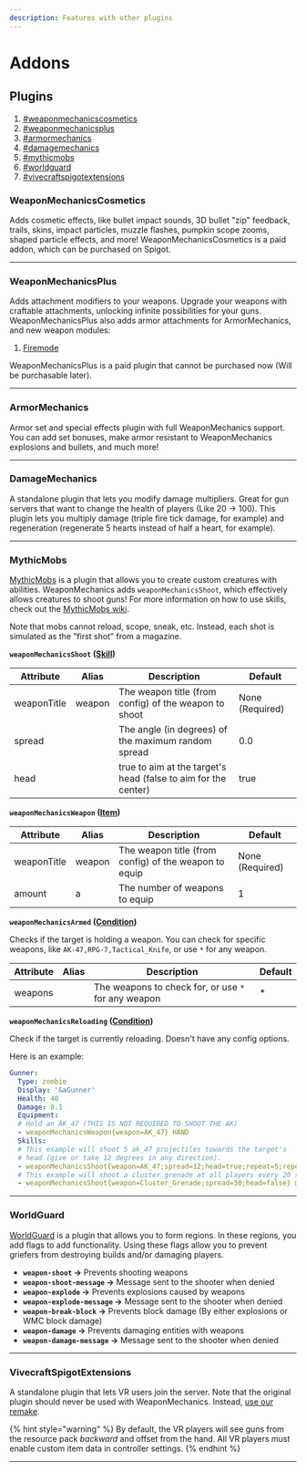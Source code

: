 ```yaml
---
description: Features with other plugins
---
```


# Addons

## Plugins

1. [#weaponmechanicscosmetics](addons.md#weaponmechanicscosmetics "mention")
2. [#weaponmechanicsplus](addons.md#weaponmechanicsplus "mention")
3. [#armormechanics](addons.md#armormechanics "mention")
4. [#damagemechanics](addons.md#damagemechanics "mention")
5. [#mythicmobs](addons.md#mythicmobs "mention")
6. [#worldguard](addons.md#worldguard "mention")
7. [#vivecraftspigotextensions](addons.md#vivecraftspigotextensions "mention")

### WeaponMechanicsCosmetics

Adds cosmetic effects, like bullet impact sounds, 3D bullet "zip" feedback, trails, skins, impact particles, muzzle flashes, pumpkin scope zooms, shaped particle effects, and more! WeaponMechanicsCosmetics is a paid addon, which can be purchased on Spigot.

***

### WeaponMechanicsPlus

Adds attachment modifiers to your weapons. Upgrade your weapons with craftable attachments, unlocking infinite possibilities for your guns. WeaponMechanicsPlus also adds armor attachments for ArmorMechanics, and new weapon modules:

1. [Firemode](https://app.gitbook.com/s/9hOjsLnIiB5Xm8MOXgWU/firemode "mention")&#x20;

WeaponMechanicsPlus is a paid plugin that cannot be purchased now (Will be purchasable later).&#x20;

***

### ArmorMechanics

Armor set and special effects plugin with full WeaponMechanics support. You can add set bonuses, make armor resistant to WeaponMechanics explosions and bullets, and much more!

***

### DamageMechanics

A standalone plugin that lets you modify damage multipliers. Great for gun servers that want to change the health of players (Like 20 -> 100). This plugin lets you multiply damage (triple fire tick damage, for example) and regeneration (regenerate 5 hearts instead of half a heart, for example).

***

### MythicMobs

[MythicMobs](https://www.spigotmc.org/resources/5702/) is a plugin that allows you to create custom creatures with abilities. WeaponMechanics adds `weaponMechanicsShoot`, which effectively allows creatures to shoot guns! For more information on how to use skills, check out the [MythicMobs wiki](https://git.mythiccraft.io/mythiccraft/MythicMobs/-/wikis/Skills/Start).

Note that mobs cannot reload, scope, sneak, etc. Instead, each shot is simulated as the "first shot" from a magazine.

**`weaponMechanicsShoot` (**[**Skill**](https://git.mythiccraft.io/mythiccraft/MythicMobs/-/wikis/Skills/Start)**)**

| Attribute   | Alias  | Description                                                    | Default         |
| ----------- | ------ | -------------------------------------------------------------- | --------------- |
| weaponTitle | weapon | The weapon title (from config) of the weapon to shoot          | None (Required) |
| spread      |        | The angle (in degrees) of the maximum random spread            | 0.0             |
| head        |        | true to aim at the target's head (false to aim for the center) | true            |



**`weaponMechanicsWeapon` (**[**Item**](https://git.mythiccraft.io/mythiccraft/MythicMobs/-/wikis/Mobs/Equipment)**)**

| Attribute   | Alias  | Description                                           | Default         |
| ----------- | ------ | ----------------------------------------------------- | --------------- |
| weaponTitle | weapon | The weapon title (from config) of the weapon to equip | None (Required) |
| amount      | a      | The number of weapons to equip                        | 1               |



**`weaponMechanicsArmed` (**[**Condition**](https://git.mythiccraft.io/mythiccraft/MythicMobs/-/wikis/Skills/conditions)**)**

Checks if the target is holding a weapon. You can check for specific weapons, like `AK-47,RPG-7,Tactical_Knife`, or use `*` for any weapon.

| Attribute | Alias | Description                                         | Default |
| --------- | ----- | --------------------------------------------------- | ------- |
| weapons   |       | The weapons to check for, or use `*` for any weapon | \*      |



**`weaponMechanicsReloading` (**[**Condition**](https://git.mythiccraft.io/mythiccraft/MythicMobs/-/wikis/Skills/conditions)**)**

Check if the target is currently reloading. Doesn't have any config options.

Here is an example:

```yaml
Gunner:
  Type: zombie
  Display: '&aGunner'
  Health: 40
  Damage: 0.1
  Equipment:
  # Hold an AK_47 (THIS IS NOT REQUIRED TO SHOOT THE AK)
  - weaponMechanicsWeapon{weapon=AK_47} HAND
  Skills:
  # This example will shoot 5 ak_47 projectiles towards the target's
  # head (give or take 12 degrees in any direction).
  - weaponMechanicsShoot{weapon=AK_47;spread=12;head=true;repeat=5;repeatInterval=1} @Target ~onTimer:80
  # This example will shoot a cluster grenade at all players every 20 seconds
  - weaponMechanicsShoot{weapon=Cluster_Grenade;spread=30;head=false} @PIR{r=20} ~onTimer:400
```

***

### WorldGuard

[WorldGuard](https://dev.bukkit.org/projects/worldguard) is a plugin that allows you to form regions. In these regions, you add flags to add functionality. Using these flags allow you to prevent griefers from destroying builds and/or damaging players.

* **`weapon-shoot` ->** Prevents shooting weapons
* **`weapon-shoot-message` ->** Message sent to the shooter when denied
* **`weapon-explode` ->** Prevents explosions caused by weapons
* **`weapon-explode-message` ->** Message sent to the shooter when denied
* **`weapon-break-block` ->** Prevents block damage (By either explosions or WMC block damage)
* **`weapon-damage` ->** Prevents damaging entities with weapons
* **`weapon-damage-message` ->** Message sent to the shooter when denied

***

### VivecraftSpigotExtensions

A standalone plugin that lets VR users join the server. Note that the original plugin should never be used with WeaponMechanics. Instead, [use our remake](https://www.spigotmc.org/resources/vivecraft-spigot-extensions-remake.111303/).

{% hint style="warning" %}
By default, the VR players will see guns from the resource pack _backward_ and offset from the hand. All VR players must enable custom item data in controller settings.&#x20;
{% endhint %}

***
